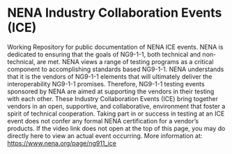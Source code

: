 # NENA Industry Collaboration Events (ICE)
Working Repository for public documentation of NENA ICE events.
NENA is dedicated to ensuring that the goals of NG9-1-1, both technical and non-technical, are met. NENA views a range of testing programs as a critical component to accomplishing standards based NG9-1-1. NENA understands that it is the vendors of NG9-1-1 elements that will ultimately deliver the interoperability NG9-1-1 promises. Therefore, NG9-1-1 testing events sponsored by NENA are aimed at supporting the vendors in their testing with each other. These Industry Collaboration Events (ICE) bring together vendors in an open, supportive, and collaborative, environment that foster a spirit of technical cooperation. Taking part in or success in testing at an ICE event does not confer any formal NENA certification for a vendor’s products. If the video link does not open at the top of this page, you may do directly here to view an actual event occurring.
More information at: https://www.nena.org/page/ng911_ice 
